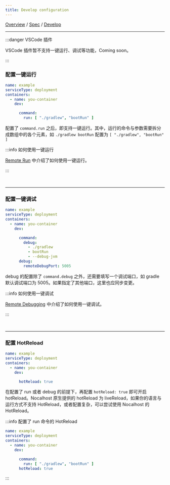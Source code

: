 ```yaml
---
title: Develop configuration
---
```

[Overview](config.md) / [Spec](config-spec.md) / [Develop](config-develop.md)
******

:::danger VSCode 插件

VSCode 插件暂不支持一键运行、调试等功能，Coming soon。

:::


### 配置一键运行

```yaml
name: example
serviceType: deployment
containers:
  - name: you-container
    dev:

      command:
        run: [ "./gradlew", "bootRun" ]
```

配置了 `command.run` 之后，即支持一键运行。其中，运行的命令与参数需要拆分成数组中的各个元素，如 `./gradlew bootRun` 配置为 `[ "./gradlew", "bootRun" ]`

:::info 如何使用一键运行

[Remote Run](../guides/remote-run.md) 中介绍了如何使用一键运行。

:::

<br/>

******

### 配置一键调试

```yaml
name: example
serviceType: deployment
containers:
  - name: you-container
    dev:

      command:
        debug:
          - ./gradlew
          - bootRun
          - --debug-jvm
      debug:
        remoteDebugPort: 5005
```

debug 的配置除了 `command.debug` 之外，还需要填写一个调试端口，如 gradle 默认调试端口为 5005。如果指定了其他端口，这里也应同步变更。

:::info 如何使用一键调试

[Remote Debugging](../guides/debug/remote-debug.md) 中介绍了如何使用一键调试。

:::


<br/>

******

### 配置 HotReload


```yaml
name: example
serviceType: deployment
containers:
  - name: you-container
    dev:

      hotReload: true
```

在配置了 run 或者 debug 的前提下，再配置 `hotReload: true` 即可开启 hotReload。Nocalhost 原生提供的 hotReload 为 liveReload，如果你的语言与运行方式不支持 HotReload，或者配置复杂，可以尝试使用 Nocalhost 的 HotReload。

:::info 配置了 run 命令的 HotReload

```yaml
name: example
serviceType: deployment
containers:
  - name: you-container
    dev:

      command:
        run: [ "./gradlew", "bootRun" ]
      hotReload: true
```

:::